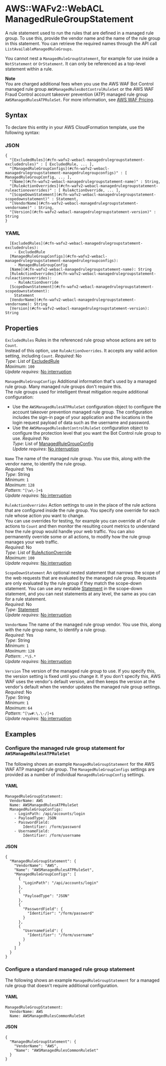 # AWS::WAFv2::WebACL ManagedRuleGroupStatement<a name="aws-properties-wafv2-webacl-managedrulegroupstatement"></a>

A rule statement used to run the rules that are defined in a managed rule group\. To use this, provide the vendor name and the name of the rule group in this statement\. You can retrieve the required names through the API call `ListAvailableManagedRuleGroups`\.

You cannot nest a `ManagedRuleGroupStatement`, for example for use inside a `NotStatement` or `OrStatement`\. It can only be referenced as a top\-level statement within a rule\.

**Note**  
You are charged additional fees when you use the AWS WAF Bot Control managed rule group `AWSManagedRulesBotControlRuleSet` or the AWS WAF Fraud Control account takeover prevention \(ATP\) managed rule group `AWSManagedRulesATPRuleSet`\. For more information, see [AWS WAF Pricing](http://aws.amazon.com/waf/pricing/)\.

## Syntax<a name="aws-properties-wafv2-webacl-managedrulegroupstatement-syntax"></a>

To declare this entity in your AWS CloudFormation template, use the following syntax:

### JSON<a name="aws-properties-wafv2-webacl-managedrulegroupstatement-syntax.json"></a>

```
{
  "[ExcludedRules](#cfn-wafv2-webacl-managedrulegroupstatement-excludedrules)" : [ ExcludedRule, ... ],
  "[ManagedRuleGroupConfigs](#cfn-wafv2-webacl-managedrulegroupstatement-managedrulegroupconfigs)" : [ ManagedRuleGroupConfig, ... ],
  "[Name](#cfn-wafv2-webacl-managedrulegroupstatement-name)" : String,
  "[RuleActionOverrides](#cfn-wafv2-webacl-managedrulegroupstatement-ruleactionoverrides)" : [ RuleActionOverride, ... ],
  "[ScopeDownStatement](#cfn-wafv2-webacl-managedrulegroupstatement-scopedownstatement)" : Statement,
  "[VendorName](#cfn-wafv2-webacl-managedrulegroupstatement-vendorname)" : String,
  "[Version](#cfn-wafv2-webacl-managedrulegroupstatement-version)" : String
}
```

### YAML<a name="aws-properties-wafv2-webacl-managedrulegroupstatement-syntax.yaml"></a>

```
  [ExcludedRules](#cfn-wafv2-webacl-managedrulegroupstatement-excludedrules): 
    - ExcludedRule
  [ManagedRuleGroupConfigs](#cfn-wafv2-webacl-managedrulegroupstatement-managedrulegroupconfigs): 
    - ManagedRuleGroupConfig
  [Name](#cfn-wafv2-webacl-managedrulegroupstatement-name): String
  [RuleActionOverrides](#cfn-wafv2-webacl-managedrulegroupstatement-ruleactionoverrides): 
    - RuleActionOverride
  [ScopeDownStatement](#cfn-wafv2-webacl-managedrulegroupstatement-scopedownstatement): 
    Statement
  [VendorName](#cfn-wafv2-webacl-managedrulegroupstatement-vendorname): String
  [Version](#cfn-wafv2-webacl-managedrulegroupstatement-version): String
```

## Properties<a name="aws-properties-wafv2-webacl-managedrulegroupstatement-properties"></a>

`ExcludedRules`  <a name="cfn-wafv2-webacl-managedrulegroupstatement-excludedrules"></a>
Rules in the referenced rule group whose actions are set to `Count`\.   
Instead of this option, use `RuleActionOverrides`\. It accepts any valid action setting, including `Count`\.
*Required*: No  
*Type*: List of [ExcludedRule](aws-properties-wafv2-webacl-excludedrule.md)  
*Maximum*: `100`  
*Update requires*: [No interruption](https://docs.aws.amazon.com/AWSCloudFormation/latest/UserGuide/using-cfn-updating-stacks-update-behaviors.html#update-no-interrupt)

`ManagedRuleGroupConfigs`  <a name="cfn-wafv2-webacl-managedrulegroupstatement-managedrulegroupconfigs"></a>
Additional information that's used by a managed rule group\. Many managed rule groups don't require this\.  
The rule groups used for intelligent threat mitigation require additional configuration:   
+ Use the `AWSManagedRulesATPRuleSet` configuration object to configure the account takeover prevention managed rule group\. The configuration includes the sign\-in page of your application and the locations in the login request payload of data such as the username and password\. 
+ Use the `AWSManagedRulesBotControlRuleSet` configuration object to configure the protection level that you want the Bot Control rule group to use\. 
*Required*: No  
*Type*: List of [ManagedRuleGroupConfig](aws-properties-wafv2-webacl-managedrulegroupconfig.md)  
*Update requires*: [No interruption](https://docs.aws.amazon.com/AWSCloudFormation/latest/UserGuide/using-cfn-updating-stacks-update-behaviors.html#update-no-interrupt)

`Name`  <a name="cfn-wafv2-webacl-managedrulegroupstatement-name"></a>
The name of the managed rule group\. You use this, along with the vendor name, to identify the rule group\.  
*Required*: Yes  
*Type*: String  
*Minimum*: `1`  
*Maximum*: `128`  
*Pattern*: `^[\w\-]+$`  
*Update requires*: [No interruption](https://docs.aws.amazon.com/AWSCloudFormation/latest/UserGuide/using-cfn-updating-stacks-update-behaviors.html#update-no-interrupt)

`RuleActionOverrides`  <a name="cfn-wafv2-webacl-managedrulegroupstatement-ruleactionoverrides"></a>
Action settings to use in the place of the rule actions that are configured inside the rule group\. You specify one override for each rule whose action you want to change\.   
You can use overrides for testing, for example you can override all of rule actions to `Count` and then monitor the resulting count metrics to understand how the rule group would handle your web traffic\. You can also permanently override some or all actions, to modify how the rule group manages your web traffic\.  
*Required*: No  
*Type*: List of [RuleActionOverride](aws-properties-wafv2-webacl-ruleactionoverride.md)  
*Maximum*: `100`  
*Update requires*: [No interruption](https://docs.aws.amazon.com/AWSCloudFormation/latest/UserGuide/using-cfn-updating-stacks-update-behaviors.html#update-no-interrupt)

`ScopeDownStatement`  <a name="cfn-wafv2-webacl-managedrulegroupstatement-scopedownstatement"></a>
An optional nested statement that narrows the scope of the web requests that are evaluated by the managed rule group\. Requests are only evaluated by the rule group if they match the scope\-down statement\. You can use any nestable [Statement](https://docs.aws.amazon.com/AWSCloudFormation/latest/UserGuide/aws-properties-wafv2-webacl-notstatement.html#cfn-wafv2-webacl-notstatement-statement) in the scope\-down statement, and you can nest statements at any level, the same as you can for a rule statement\.   
*Required*: No  
*Type*: [Statement](aws-properties-wafv2-webacl-statement.md)  
*Update requires*: [No interruption](https://docs.aws.amazon.com/AWSCloudFormation/latest/UserGuide/using-cfn-updating-stacks-update-behaviors.html#update-no-interrupt)

`VendorName`  <a name="cfn-wafv2-webacl-managedrulegroupstatement-vendorname"></a>
The name of the managed rule group vendor\. You use this, along with the rule group name, to identify a rule group\.  
*Required*: Yes  
*Type*: String  
*Minimum*: `1`  
*Maximum*: `128`  
*Pattern*: `.*\S.*`  
*Update requires*: [No interruption](https://docs.aws.amazon.com/AWSCloudFormation/latest/UserGuide/using-cfn-updating-stacks-update-behaviors.html#update-no-interrupt)

`Version`  <a name="cfn-wafv2-webacl-managedrulegroupstatement-version"></a>
The version of the managed rule group to use\. If you specify this, the version setting is fixed until you change it\. If you don't specify this, AWS WAF uses the vendor's default version, and then keeps the version at the vendor's default when the vendor updates the managed rule group settings\.   
*Required*: No  
*Type*: String  
*Minimum*: `1`  
*Maximum*: `64`  
*Pattern*: `^[\w#:\.\-/]+$`  
*Update requires*: [No interruption](https://docs.aws.amazon.com/AWSCloudFormation/latest/UserGuide/using-cfn-updating-stacks-update-behaviors.html#update-no-interrupt)

## Examples<a name="aws-properties-wafv2-webacl-managedrulegroupstatement--examples"></a>



### Configure the managed rule group statement for `AWSManagedRulesATPRuleSet`<a name="aws-properties-wafv2-webacl-managedrulegroupstatement--examples--Configure_the_managed_rule_group_statement_for_AWSManagedRulesATPRuleSet_"></a>

The following shows an example `ManagedRuleGroupStatement` for the AWS WAF ATP managed rule group\. The `ManagedRuleGroupConfigs` settings are provided as a number of individual `ManagedRuleGroupConfig` settings\.

#### YAML<a name="aws-properties-wafv2-webacl-managedrulegroupstatement--examples--Configure_the_managed_rule_group_statement_for_AWSManagedRulesATPRuleSet_--yaml"></a>

```
ManagedRuleGroupStatement:
  VendorName: AWS
  Name: AWSManagedRulesATPRuleSet
  ManagedRuleGroupConfigs:
    - LoginPath: /api/accounts/login
    - PayloadType: JSON
    - PasswordField:
        Identifier: /form/password
    - UsernameField:
        Identifier: /form/username
```

#### JSON<a name="aws-properties-wafv2-webacl-managedrulegroupstatement--examples--Configure_the_managed_rule_group_statement_for_AWSManagedRulesATPRuleSet_--json"></a>

```
{
  "ManagedRuleGroupStatement": {
    "VendorName": "AWS",
    "Name": "AWSManagedRulesATPRuleSet",
    "ManagedRuleGroupConfigs": [
      {
        "LoginPath": "/api/accounts/login"
      },
      {
        "PayloadType": "JSON"
      },
      {
        "PasswordField": {
          "Identifier": "/form/password"
        }
      },
      {
        "UsernameField": {
          "Identifier": "/form/username"
        }
      }
    ]
  }
}
```

### Configure a standard managed rule group statement<a name="aws-properties-wafv2-webacl-managedrulegroupstatement--examples--Configure_a_standard_managed_rule_group_statement_"></a>

The following shows an example `ManagedRuleGroupStatement` for a managed rule group that doesn't require additional configuration\. 

#### YAML<a name="aws-properties-wafv2-webacl-managedrulegroupstatement--examples--Configure_a_standard_managed_rule_group_statement_--yaml"></a>

```
ManagedRuleGroupStatement:
  VendorName: AWS
  Name: AWSManagedRulesCommonRuleSet
```

#### JSON<a name="aws-properties-wafv2-webacl-managedrulegroupstatement--examples--Configure_a_standard_managed_rule_group_statement_--json"></a>

```
{
  "ManagedRuleGroupStatement": {
    "VendorName": "AWS",
    "Name": "AWSManagedRulesCommonRuleSet"
  }
}
```